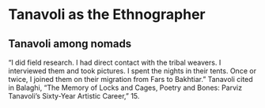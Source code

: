 # Tanavoli as the Ethnographer

## Tanavoli among nomads

“I did field research. I had direct contact with the tribal weavers. I interviewed them and took pictures. I spent the nights in their tents. Once or twice, I joined them on their migration from Fars to Bakhtiar.” Tanavoli cited in Balaghi, “The Memory of Locks and Cages, Poetry and Bones: Parviz Tanavoli’s Sixty-Year Artistic Career,” 15.
